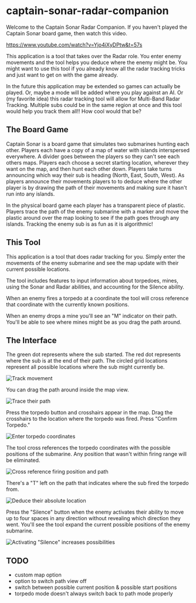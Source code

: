 # captain-sonar-radar-companion
Welcome to the Captain Sonar Radar Companion. If you haven't
played the Captain Sonar board game, then watch this video.

https://www.youtube.com/watch?v=Yjo4iXyDPtw&t=57s

This application is a tool that takes over the Radar role.
You enter enemy movements and the tool helps you deduce
where the enemy might be. You might want to use this tool
if you already know all the radar tracking tricks and just
want to get on with the game already.

In the future this application may be extended so games can
actually be played. Or, maybe a mode will be added where you
play against an AI. Or (my favorite idea) this radar tracking
tool will allow for Multi-Band Radar Tracking. Multiple subs
could be in the same region at once and this tool would help
you track them all!! How cool would that be?

## The Board Game
Captain Sonar is a board game that simulates two submarines
hunting each other. Players each have a copy of a map of
water with islands interspersed everywhere. A divider goes
between the players so they can't see each others maps.
Players each choose a secret starting location, wherever
they want on the map, and then hunt each other down. Players
take turns announcing which way their sub is heading
(North, East, South, West). As players announce their
movements players to to deduce where the other player is
by drawing the path of their movements and making sure it
hasn't run into any islands.

In the physical board game each player has a transparent piece
of plastic. Players trace the path of the enemy submarine with
a marker and move the plastic around over the map looking to see
if the path goes through any islands. Tracking the enemy sub is
as fun as it is algorithmic!

## This Tool
This application is a tool that does radar tracking for you. Simply enter the
movements of the enemy submarine and see the map update with their current
possible locations.

The tool includes features to input information about torpedoes,
mines, using the Sonar and Radar abilities, and accounting for
the Silence ability.

When an enemy fires a torpedo at a coordinate the tool will cross
reference that coordinate with the currently known positions.

When an enemy drops a mine you'll see an "M" indicator on their
path. You'll be able to see where mines might be as you drag the
path around.

## The Interface
The green dot represents where the sub started. The red dot represents
where the sub is at the end of their path. The circled grid locations
represent all possible locations where the sub might currently be.

![Track movement](screenshots/01_track_enemy_movements.png)

You can drag the path around inside the map view.

![Trace their path](screenshots/02_move_around_their_path.png)

Press the torpedo button and crosshairs appear in the map. Drag the
crosshairs to the location where the torpedo was fired. Press "Confirm
Torpedo."

![Enter torpedo coordinates](screenshots/03_enter_torpedo_coordinates.png)

The tool cross references the torpedo coordinates with the possible
positions of the submarine. Any position that wasn't within firing
range will be eliminated.

![Cross reference firing position and path](screenshots/04_cross_reference_torpedos.png)

There's a "T" left on the path that indicates where the sub fired
the torpedo from.

![Deduce their absolute location](screenshots/05_deduce_their_absolute_location.png)

Press the "Silence" button when the enemy activates their ability to move
up to four spaces in any direction without revealing which direction they
went. You'll see the tool expand the current possible positions of the enemy
submarine.

![Activating "Silence" increases possibilities](screenshots/06_silence_increases_possibilities.png)

## TODO
- custom map option
- option to switch path view off
- switch between possible current position & possible start positions
- torpedo mode doesn't always switch back to path mode properly
